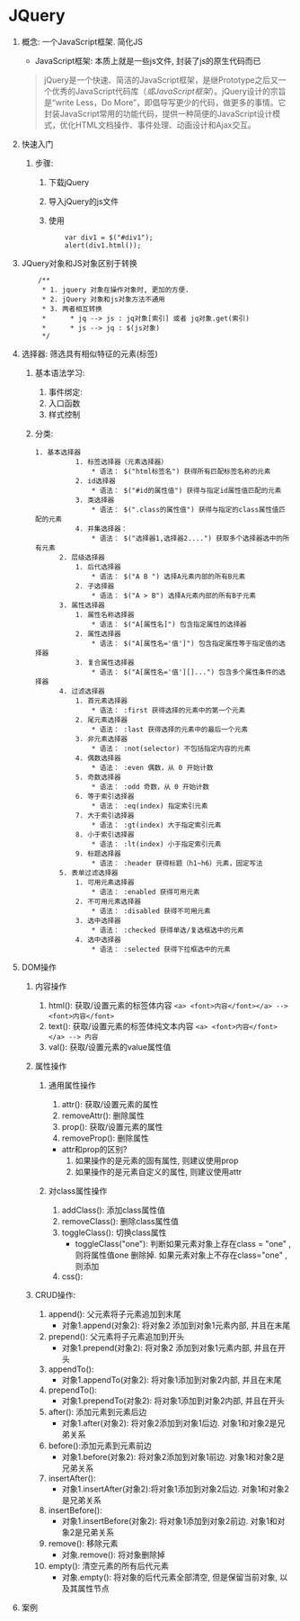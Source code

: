 # JQuery

1. 概念: 一个JavaScript框架. 简化JS

   * JavaScript框架: 本质上就是一些js文件, 封装了js的原生代码而已

   > jQuery是一个快速、简洁的JavaScript框架，是继Prototype之后又一个优秀的JavaScript代码库（*或JavaScript框架*）。jQuery设计的宗旨是“write Less，Do More”，即倡导写更少的代码，做更多的事情。它封装JavaScript常用的功能代码，提供一种简便的JavaScript设计模式，优化HTML文档操作、事件处理、动画设计和Ajax交互。

2. 快速入门

   1. 步骤: 

      1. 下载jQuery

      2. 导入jQuery的js文件

      3. 使用

         ```jQuery
             var div1 = $("#div1");
             alert(div1.html());
         ```

3. JQuery对象和JS对象区别于转换

   ```
       /**
        * 1. jquery 对象在操作对象时, 更加的方便.
        * 2. jQuery 对象和js对象方法不通用
        * 3. 两者相互转换
        *      * jq --> js : jq对象[索引] 或者 jq对象.get(索引)
        *      * js --> jq : $(js对象)
        */
   ```

4. 选择器: 筛选具有相似特征的元素(标签)

   1. 基本语法学习: 

      1. 事件绑定:
      2. 入口函数
      3. 样式控制

   2. 分类: 

      ```
      1. 基本选择器
      			1. 标签选择器（元素选择器）
      				* 语法： $("html标签名") 获得所有匹配标签名称的元素
      			2. id选择器 
      				* 语法： $("#id的属性值") 获得与指定id属性值匹配的元素
      			3. 类选择器
      				* 语法： $(".class的属性值") 获得与指定的class属性值匹配的元素
      			4. 并集选择器：
      				* 语法： $("选择器1,选择器2....") 获取多个选择器选中的所有元素
      		2. 层级选择器
      			1. 后代选择器
      				* 语法： $("A B ") 选择A元素内部的所有B元素		
      			2. 子选择器
      				* 语法： $("A > B") 选择A元素内部的所有B子元素
      		3. 属性选择器
      			1. 属性名称选择器 
      				* 语法： $("A[属性名]") 包含指定属性的选择器
      			2. 属性选择器
      				* 语法： $("A[属性名='值']") 包含指定属性等于指定值的选择器
      			3. 复合属性选择器
      				* 语法： $("A[属性名='值'][]...") 包含多个属性条件的选择器
      		4. 过滤选择器
      			1. 首元素选择器 
      				* 语法： :first 获得选择的元素中的第一个元素
      			2. 尾元素选择器 
      				* 语法： :last 获得选择的元素中的最后一个元素
      			3. 非元素选择器
      				* 语法： :not(selector) 不包括指定内容的元素
      			4. 偶数选择器
      				* 语法： :even 偶数，从 0 开始计数
      			5. 奇数选择器
      				* 语法： :odd 奇数，从 0 开始计数
      			6. 等于索引选择器
      				* 语法： :eq(index) 指定索引元素
      			7. 大于索引选择器 
      				* 语法： :gt(index) 大于指定索引元素
      			8. 小于索引选择器 
      				* 语法： :lt(index) 小于指定索引元素
      			9. 标题选择器
      				* 语法： :header 获得标题（h1~h6）元素，固定写法
      		5. 表单过滤选择器
      			1. 可用元素选择器 
      				* 语法： :enabled 获得可用元素
      			2. 不可用元素选择器 
      				* 语法： :disabled 获得不可用元素
      			3. 选中选择器 
      				* 语法： :checked 获得单选/复选框选中的元素
      			4. 选中选择器 
      				* 语法： :selected 获得下拉框选中的元素
      ```

5. DOM操作

   1. 内容操作

      1. html(): 获取/设置元素的标签体内容 ` <a> <font>内容</font></a> --><font>内容</font> `
      2. text(): 获取/设置元素的标签体纯文本内容 `<a> <font>内容</font></a> --> 内容`
      3. val(): 获取/设置元素的value属性值

   2. 属性操作

      1. 通用属性操作

         1. attr(): 获取/设置元素的属性
         2. removeAttr(): 删除属性
         3. prop(): 获取/设置元素的属性
         4. removeProp(): 删除属性

         * attr和prop的区别?
           1. 如果操作的是元素的固有属性, 则建议使用prop
           2. 如果操作的是元素自定义的属性, 则建议使用attr

      2. 对class属性操作

         1. addClass(): 添加class属性值
         2. removeClass(): 删除class属性值
         3. toggleClass(): 切换class属性
            * toggleClass("one"): 判断如果元素对象上存在class = "one" , 则将属性值one 删除掉. 如果元素对象上不存在class="one" , 则添加
         4. css():

   3. CRUD操作:

      1. append(): 父元素将子元素追加到末尾
         * 对象1.append(对象2): 将对象2 添加到对象1元素内部, 并且在末尾
      2. prepend(): 父元素将子元素追加到开头
         * 对象1.prepend(对象2): 将对象2 添加到对象1元素内部, 并且在开头
      3. appendTo(): 
         * 对象1.appendTo(对象2): 将对象1添加到对象2内部, 并且在末尾
      4. prependTo():
         * 对象1.prependTo(对象2): 将对象1添加到对象2内部, 并且在开头
      5. after(): 添加元素到元素后边
         * 对象1.after(对象2): 将对象2添加到对象1后边. 对象1和对象2是兄弟关系
      6. before():添加元素到元素前边
         * 对象1.before(对象2): 将对象2添加到对象1前边. 对象1和对象2是兄弟关系
      7. insertAfter():
         * 对象1.insertAfter(对象2):将对象1添加到对象2后边. 对象1和对象2是兄弟关系
      8. insertBefore():
         * 对象1.insertBefore(对象2): 将对象1添加到对象2前边. 对象1和对象2是兄弟关系
      9. remove(): 移除元素
         * 对象.remove(): 将对象删除掉
      10. empty(): 清空元素的所有后代元素
          * 对象.empty(): 将对象的后代元素全部清空, 但是保留当前对象, 以及其属性节点

6. 案例